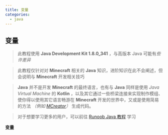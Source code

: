 ```yaml
---
title: 变量
categories:
  - java
---
```


## 变量

> 此教程使用 **Java Development Kit 1.8.0_341** ，与高版本 Java 可能有*些许差异*

> 此教程仅针对对 **Minecraft** 相关的 **Java** 知识，进阶知识在此不会阐述，但会说明与 **Minecraft** 开发相关技巧

> **Java** 并不是开发 **Minecraft** 的最终语言，也有与 **Java** 同样是使用 *Java Virtual Machine* 的 **Kotlin** ，以及其它通过一些桥梁连接来实现制作模组、使你得以使用其它语言畅游在 **Minecraft** 开发的世界中，又或是使用简易的方法 *（例如 [MCreator](https://mcreator.net/)）* 生成代码。

> 对于想要学习更多的用户，可以前往 [Runoob Java 教程](https://www.runoob.com/java) 学习

**变量**